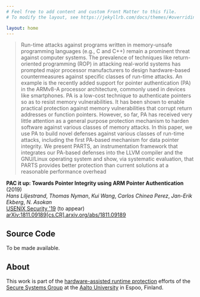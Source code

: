 ```yaml
---
# Feel free to add content and custom Front Matter to this file.
# To modify the layout, see https://jekyllrb.com/docs/themes/#overriding-theme-defaults

layout: home
---
```


> Run-time attacks against programs written in memory-unsafe programming languages (e.g., C and C++) remain a prominent threat against computer systems. The prevalence of techniques like return-oriented programming (ROP) in attacking real-world systems has prompted major processor manufacturers to design hardware-based countermeasures against specific classes of run-time attacks. An example is the recently added support for pointer authentication (PA) in the ARMv8-A processor architecture, commonly used in devices like smartphones. PA is a low-cost technique to authenticate pointers so as to resist memory vulnerabilities. It has been shown to enable practical protection against memory vulnerabilities that corrupt return addresses or function pointers. However, so far, PA has received very little attention as a general purpose protection mechanism to harden software against various classes of memory attacks. In this paper, we use PA to build novel defenses against various classes of run-time attacks, including the first PA-based mechanism for data pointer integrity. We present PARTS, an instrumentation framework that integrates our PA-based defenses into the LLVM compiler and the GNU/Linux operating system and show, via systematic evaluation, that PARTS provides better protection than current solutions at a reasonable performance overhead 

**PAC  it  up:  Towards  Pointer  Integrity  using ARM Pointer Authentication** (2019)  
*Hans Liljestrand*,
*Thomas Nyman*,
*Kui Wang*,
*Carlos Chinea Perez*,
*Jan-Erik Ekberg*,
*N. Asokan*  
[USENIX Security '19](https://www.usenix.org/conference/usenixsecurity19/presentation/liljestrand) (to appear)   
[arXiv:1811.09189\[cs.CR\].arxiv.org/abs/1811.09189](https://arxiv.org/abs/1811.09189)

## Source Code

To be made available.

## About

This work is part of the [hardware-assisted runtime
protection](https://ssg.aalto.fi/research/projects/harp) efforts of the [Secure
Systems Group](https://ssg.aalto.fi) at the [Aalto
University](https://www.aalto.fi) in Espoo, Finland.
